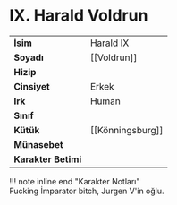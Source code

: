 # IX. Harald Voldrun  
|  |  |  
|---|---|  
| **İsim** | Harald IX |  
| **Soyadı** | [[Voldrun]] |  
| **Hizip** |  |  
| **Cinsiyet** | Erkek |  
| **Irk** | Human |  
| **Sınıf** |  |  
| **Kütük** | [[Könningsburg]] |  
| **Münasebet** |  |  
| **Karakter Betimi** |  |  
  
  
!!! note inline end "Karakter Notları"  
	Fucking İmparator bitch, Jurgen V'in oğlu.  
	  
	  
	